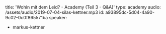 title: 'Wohin mit dem Leid? - Academy (Teil 3 - Q&A)'
type: academy
audio: /assets/audio/2019-07-04-silas-kettner.mp3
id: a93895dc-5d04-4a90-9c02-0c0f865571ba
speaker:
  - markus-kettner
